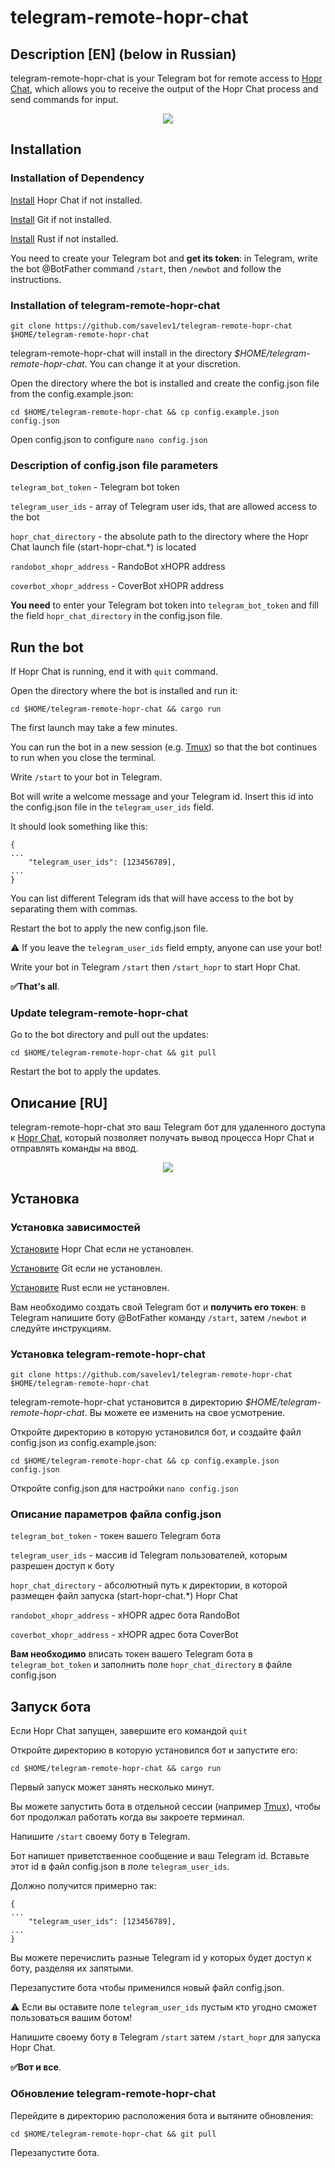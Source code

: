 # telegram-remote-hopr-chat

## Description [EN] (below in Russian)

telegram-remote-hopr-chat is your Telegram bot for remote access to [Hopr Chat](https://docs.hoprnet.org/home/getting-started/saentis-testnet/quickstart), which allows you to receive the output of the Hopr Chat process and send commands for input.

<div align="center">
  <kbd>
    <img src=https://raw.githubusercontent.com/savelev1/telegram-remote-hopr-chat/master/media/example.gif />
  </kbd>
</div>

## Installation

### Installation of Dependency

[Install](https://docs.hoprnet.org/home/getting-started/saentis-testnet/quickstart) Hopr Chat if not installed.

[Install](https://github.com/git-guides/install-git) Git if not installed.

[Install](https://www.rust-lang.org/learn/get-started) Rust if not installed. 

You need to create your Telegram bot and **get its token**: in Telegram, write the bot @BotFather command `/start`, then `/newbot` and follow the instructions.

### Installation of telegram-remote-hopr-chat

`git clone https://github.com/savelev1/telegram-remote-hopr-chat $HOME/telegram-remote-hopr-chat`

telegram-remote-hopr-chat will install in the directory *$HOME/telegram-remote-hopr-chat*. You can change it at your discretion.

Open the directory where the bot is installed and create the config.json file from the config.example.json:

`cd $HOME/telegram-remote-hopr-chat && cp config.example.json config.json`

Open config.json to configure
`nano config.json`

### Description of config.json file parameters
 
`telegram_bot_token` - Telegram bot token

`telegram_user_ids` - array of Telegram user ids, that are allowed access to the bot

`hopr_chat_directory` -  the absolute path to the directory where the Hopr Chat launch file (start-hopr-chat.*) is located

`randobot_xhopr_address` - RandoBot xHOPR address

`coverbot_xhopr_address` - CoverBot xHOPR address

**You need** to enter your Telegram bot token into `telegram_bot_token` and fill the field `hopr_chat_directory` in the config.json file.

## Run the bot

If Hopr Chat is running, end it with `quit` command.

Open the directory where the bot is installed and run it:

`cd $HOME/telegram-remote-hopr-chat && cargo run`

The first launch may take a few minutes.

You can run the bot in a new session (e.g. [Tmux](https://github.com/tmux/tmux/wiki)) so that the bot continues to run when you close the terminal.

Write `/start` to your bot in Telegram.

Bot will write a welcome message and your Telegram id. Insert this id into the config.json file in the `telegram_user_ids` field. 

It should look something like this:

```
{
...
    "telegram_user_ids": [123456789],
...
}
```

You can list different Telegram ids that will have access to the bot by separating them with commas.

Restart the bot to apply the new config.json file.

⚠️ If you leave the `telegram_user_ids` field empty, anyone can use your bot!

Write your bot in Telegram `/start` then `/start_hopr` to start Hopr Chat.

**✅That's all**.

### Update telegram-remote-hopr-chat

Go to the bot directory and pull out the updates:

```cd $HOME/telegram-remote-hopr-chat && git pull```

Restart the bot to apply the updates.

## Описание [RU]

telegram-remote-hopr-chat это ваш Telegram бот для удаленного доступа к [Hopr Chat](https://docs.hoprnet.org/home/getting-started/saentis-testnet/quickstart), который позволяет получать вывод процесса Hopr Chat и отправлять команды на ввод.

<div align="center">
  <kbd>
    <img src=https://raw.githubusercontent.com/savelev1/telegram-remote-hopr-chat/master/media/example.gif />
  </kbd>
</div>

## Установка

### Установка зависимостей

[Установите](https://docs.hoprnet.org/home/getting-started/saentis-testnet/quickstart) Hopr Chat если не установлен.

[Установите](https://github.com/git-guides/install-git) Git если не установлен.

[Установите](https://www.rust-lang.org/learn/get-started) Rust если не установлен. 

Вам необходимо создать свой Telegram бот и **получить его токен**: в Telegram напишите боту @BotFather команду `/start`, затем `/newbot` и следуйте инструкциям.

### Установка telegram-remote-hopr-chat

`git clone https://github.com/savelev1/telegram-remote-hopr-chat $HOME/telegram-remote-hopr-chat`

telegram-remote-hopr-chat установится в директорию *$HOME/telegram-remote-hopr-chat*. Вы можете ее изменить на свое усмотрение.

Откройте директорию в которую установился бот, и создайте файл config.json из config.example.json:

`cd $HOME/telegram-remote-hopr-chat && cp config.example.json config.json`

Откройте config.json для настройки 
`nano config.json`

### Описание параметров файла config.json
 
`telegram_bot_token` - токен вашего Telegram бота

`telegram_user_ids` - массив id Telegram пользователей, которым разрешен доступ к боту

`hopr_chat_directory` - абсолютный путь к директории, в которой размещен файл запуска (start-hopr-chat.*) Hopr Chat

`randobot_xhopr_address` - xHOPR адрес бота RandoBot

`coverbot_xhopr_address` - xHOPR адрес бота CoverBot

**Вам необходимо** вписать токен вашего Telegram бота в `telegram_bot_token` и заполнить поле `hopr_chat_directory` в файле config.json

## Запуск бота

Если Hopr Chat запущен, завершите его командой `quit`

Откройте директорию в которую установился бот и запустите его:

`cd $HOME/telegram-remote-hopr-chat && cargo run`

Первый запуск может занять несколько минут.

Вы можете запустить бота в отдельной сессии (например [Tmux](https://github.com/tmux/tmux/wiki)), чтобы бот продолжал работать когда вы закроете терминал.

Напишите `/start` своему боту в Telegram.

Бот напишет приветственное сообщение и ваш Telegram id. Вставьте этот id в файл config.json в поле `telegram_user_ids`. 

Должно получится примерно так:

```
{
...
    "telegram_user_ids": [123456789],
...
}
```

Вы можете перечислить разные Telegram id у которых будет доступ к боту, разделяя их запятыми.

Перезапустите бота чтобы применился новый файл config.json.

⚠️ Если вы оставите поле `telegram_user_ids` пустым кто угодно сможет пользоваться вашим ботом!

Напишите своему боту в Telegram `/start` затем `/start_hopr` для запуска Hopr Chat.

**✅Вот и все**.

### Обновление telegram-remote-hopr-chat

Перейдите в директорию расположения бота и вытяните обновления:

```cd $HOME/telegram-remote-hopr-chat && git pull```

Перезапустите бота.
